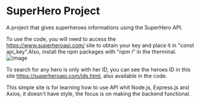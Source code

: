 # SuperHero Project
 A project that gives superheroes informations using the SuperHero API.

To use the code, you will need to access the https://www.superheroapi.com/ site to obtain your key and place it in "const api_key".Also, install the npm packages with "npm i" in the therminal.
![image](https://github.com/Spaolanse/SuperHero-Project/assets/130606574/191b3da4-7956-4d5b-8054-0f23dd39b694)

To search for any hero is only with her ID, you can see the heroes ID in this site https://superheroapi.com/ids.html, also available in the code.

This simple site is for learning how to use API whit Node.js, Express.js and Axios, it doesn't have style, the focus is on making the backend functional.
